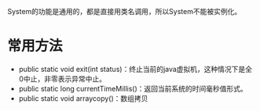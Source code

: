 System的功能是通用的，都是直接用类名调用，所以System不能被实例化。

# 常用方法
- public static void exit(int status)：终止当前的java虚拟机，这种情况下是全0中止，非零表示异常中止。
- public static long currentTimeMillis()：返回当前系统的时间毫秒值形式。
- public static void arraycopy()：数组拷贝